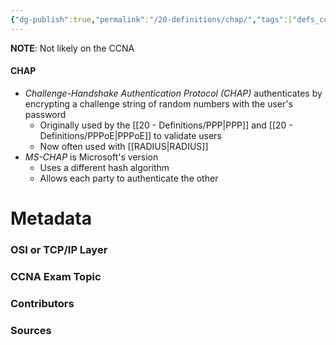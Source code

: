 ```yaml
---
{"dg-publish":true,"permalink":"/20-definitions/chap/","tags":["defs_ccna"]}
---
```


**NOTE**: Not likely on the CCNA
#### CHAP
- *Challenge-Handshake Authentication Protocol (CHAP)* authenticates by encrypting a challenge string of random numbers with the user's password
	- Originally used by the [[20 - Definitions/PPP\|PPP]] and [[20 - Definitions/PPPoE\|PPPoE]] to validate users
	- Now often used with [[RADIUS\|RADIUS]]
- *MS-CHAP* is Microsoft's version
	- Uses a different hash algorithm
	- Allows each party to authenticate the other



# Metadata
### OSI or TCP/IP Layer

### CCNA Exam Topic

### Contributors

### Sources
